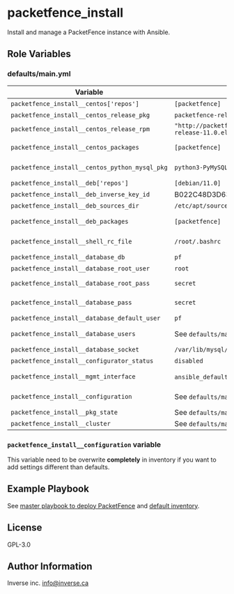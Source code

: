 packetfence_install
===================

Install and manage a PacketFence instance with Ansible.

Role Variables
--------------

### defaults/main.yml ###

| Variable                                       | Default                                                                                        | Comments (type)                                                         |
| ---                                            | ---                                                                                            | ---                                                                     |
| `packetfence_install__centos['repos']`         | `[packetfence]`                                                                                | List of CentOS repos to use                                             |
| `packetfence_install__centos_release_pkg`      | `packetfence-release`                                                                          | Package containing CentOS repo                                          |
| `packetfence_install__centos_release_rpm`      | `"http://packetfence.org/downloads/PacketFence/RHEL8/packetfence-release-11.0.el8.noarch.rpm"` | URL to install `centos_release_pkg`                                     |
| `packetfence_install__centos_packages`         | `[packetfence]`                                                                                | List of CentOS packages to install, `packetfence-8.3` syntax allowed    |
| `packetfence_install__centos_python_mysql_pkg` | `python3-PyMySQL`                                                                              | CentOS package to use Ansible mysql_user module                         |
| `packetfence_install__deb['repos']`            | `[debian/11.0]`                                                                                | List of Debian repos to use                                             |
| `packetfence_install__deb_inverse_key_id`      | B022C48D3D6373D7FC256A8CCB2D3A2AA0030E2C                                                       | GPG key use to sign Debian packages                                     |
| `packetfence_install__deb_sources_dir`         | `/etc/apt/sources.list.d`                                                                      | Directory to store packetfence.list                                     |
| `packetfence_install__deb_packages`            | `[packetfence]`                                                                                | List of Debian packages to install, `packetfence=8.3` syntax allowed    |
| `packetfence_install__shell_rc_file`           | `/root/.bashrc`                                                                                | File where to add common PacketFence aliases                            |
| `packetfence_install__database_db`             | `pf`                                                                                           | Database name                                                           |
| `packetfence_install__database_root_user`      | `root`                                                                                         | `root` user of DB                                                       |
| `packetfence_install__database_root_pass`      | `secret`                                                                                       | Default database password for `packetfence_install__database_root_user` |
| `packetfence_install__database_pass`           | `secret`                                                                                       | Default database password for first database users                      |
| `packetfence_install__database_default_user`   | `pf`                                                                                           | Default database user                                                   |
| `packetfence_install__database_users`          | See `defaults/main.yml`                                                                        | Dict of database users with their privileges                            |
| `packetfence_install__database_socket`         | `/var/lib/mysql/mysql.sock`                                                                    | Local socket to use                                                     |
| `packetfence_install__configurator_status`     | `disabled`                                                                                     | Status of configurator setting                                          |
| `packetfence_install__mgmt_interface`          | `ansible_default_ipv4` settings + `type: management`                                           | Dict with settings for management interface settings                    |
| `packetfence_install__configuration`           | See `defaults/main.yml`                                                                        | List of INI config files with their configuration                       |
| `packetfence_install__pkg_state`               | See `defaults/main.yml`                                                                        | State of PacketFence packages to install                                |
| `packetfence_install__cluster`                 | See `defaults/main.yml`                                                                        | Type of deployment                                                      |

### `packetfence_install__configuration` variable

This variable need to be overwrite **completely** in inventory if you want to
add settings different than defaults.

Example Playbook
----------------

See
[master playbook to deploy
PacketFence](https://github.com/nqb/ansible-playbook-inverse-deployment/blob/master/products/packetfence/site.yml)
and [default inventory](https://github.com/nqb/ansible-playbook-inverse-deployment/blob/master/products/packetfence/inventory).

License
-------

GPL-3.0

Author Information
------------------

Inverse inc. <info@inverse.ca>
